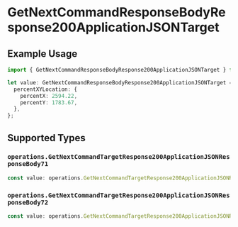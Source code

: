 # GetNextCommandResponseBodyResponse200ApplicationJSONTarget

## Example Usage

```typescript
import { GetNextCommandResponseBodyResponse200ApplicationJSONTarget } from "momentic/models/operations";

let value: GetNextCommandResponseBodyResponse200ApplicationJSONTarget = {
  percentXYLocation: {
    percentX: 2594.22,
    percentY: 1783.67,
  },
};
```

## Supported Types

### `operations.GetNextCommandTargetResponse200ApplicationJSONResponseBody71`

```typescript
const value: operations.GetNextCommandTargetResponse200ApplicationJSONResponseBody71 = /* values here */
```

### `operations.GetNextCommandTargetResponse200ApplicationJSONResponseBody72`

```typescript
const value: operations.GetNextCommandTargetResponse200ApplicationJSONResponseBody72 = /* values here */
```

